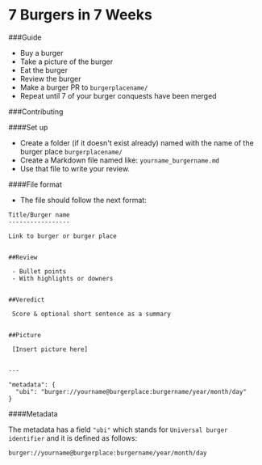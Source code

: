 7 Burgers in 7 Weeks
======

###Guide 

- Buy a burger
- Take a picture of the burger
- Eat the burger
- Review the burger
- Make a burger PR to `burgerplacename/`
- Repeat until 7 of your burger conquests have been merged 


###Contributing

####Set up

 - Create a folder (if it doesn't exist already) named with the name of the burger place `burgerplacename/`
 - Create a Markdown file named like: `yourname_burgername.md`
 - Use that file to write your review.

####File format

 - The file should follow the next format: 
 
 ``` 
 Title/Burger name
 -----------------
 
 Link to burger or burger place
 
 
 ##Review
 
  - Bullet points
  - With highlights or downers
  
  
 ##Veredict
  
  Score & optional short sentence as a summary
  
  
 ##Picture
 
  [Insert picture here]
  
  
 ---
 
 "metadata": {
   "ubi": "burger://yourname@burgerplace:burgername/year/month/day"
 }
```

####Metadata
 
 The metadata has a field `"ubi"` which stands for `Universal burger identifier` and it is defined as follows:
 
 `burger://yourname@burgerplace:burgername/year/month/day`
